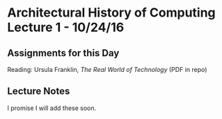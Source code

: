 # Architectural History of Computing Lecture 1 - 10/24/16

## Assignments for this Day

Reading: Ursula Franklin, *The Real World of Technology* (PDF in repo)

## Lecture Notes

I promise I will add these soon. 